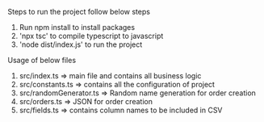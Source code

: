 Steps to run the project follow below steps

1) Run npm install to install packages
2) 'npx tsc' to compile typescript to javascript
3) 'node dist/index.js' to run the project

Usage of below files

1) src/index.ts => main file and contains all business logic
2) src/constants.ts => contains all the configuration of project
3) src/randomGenerator.ts => Random name generation for order creation
4) src/orders.ts => JSON for order creation
5) src/fields.ts => contains column names to be included in CSV
